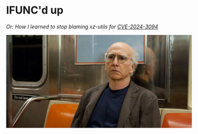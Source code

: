 # IFUNC'd up
*Or: How I learned to stop blaming xz-utils for [CVE-2024-3094][2]*

![I think IFUNC'd up](larry.jpeg)

[1]: https://robertdfrench.com/xz-utils.html
[2]: https://nvd.nist.gov/vuln/detail/CVE-2024-3094
